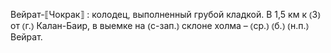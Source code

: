 ---
---

Вейрат-⟦Чокрак⟧
: колодец, выполненный грубой кладкой. В 1,5 км к ⦅З⦆ от ⦅г.⦆ Калан-Баир, в выемке на ⦅с-зап.⦆ склоне холма – ⦅ср.⦆ ⦅б.⦆ ⦅н.п.⦆ Вейрат.
